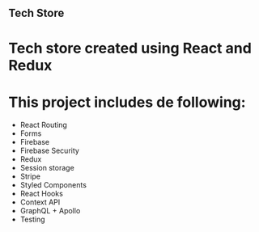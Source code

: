 ## Tech Store
#  Tech store created using React and Redux

#  This project includes de following:
- React Routing
- Forms
- Firebase
- Firebase Security
- Redux
- Session storage
- Stripe 
- Styled Components
- React Hooks
- Context API
- GraphQL + Apollo
- Testing



